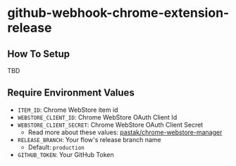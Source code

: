 # github-webhook-chrome-extension-release

## How To Setup

TBD

## Require Environment Values

- `ITEM_ID`: Chrome WebStore item id
- `WEBSTORE_CLIENT_ID`: Chrome WebStore OAuth Client Id
- `WEBSTORE_CLIENT_SECRET`: Chrome WebStore OAuth Client Secret
  - Read more about these values: [pastak/chrome-webstore-manager](https://github.com/pastak/chrome-webstore-manager)
- `RELEASE_BRANCH`: Your flow's release branch name
  - Default: `production`
- `GITHUB_TOKEN`: Your GitHub Token

